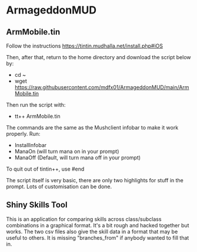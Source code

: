 # ArmageddonMUD

## ArmMobile.tin
Follow the instructions https://tintin.mudhalla.net/install.php#iOS

Then, after that, return to the home directory and download the script below by:

* cd ~
* wget https://raw.githubusercontent.com/mdfx01/ArmageddonMUD/main/ArmMobile.tin

Then run the script with:

* tt++ ArmMobile.tin

The commands are the same as the Mushclient infobar to make it work properly.  Run:
 - InstallInfobar
 - ManaOn  (will turn mana on in your prompt)
 - ManaOff (Default, will turn mana off in your prompt)

To quit out of tintin++, use #end

The script itself is very basic, there are only two highlights for stuff in the prompt.  Lots of customisation can be done.

## Shiny Skills Tool
This is an application for comparing skills across class/subclass combinations in a graphical format.  It's a bit rough and hacked together but works.  The two csv files also give the skill data in a format that may be useful to others.  It is missing "branches_from" if anybody wanted to fill that in.

